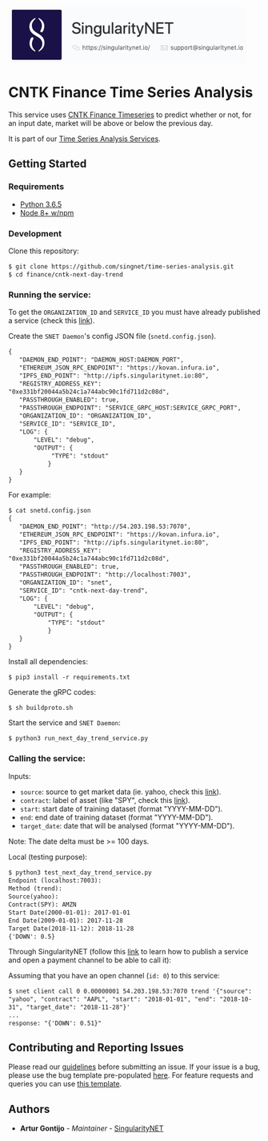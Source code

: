 [issue-template]: ../../../../../issues/new?template=BUG_REPORT.md
[feature-template]: ../../../../../issues/new?template=FEATURE_REQUEST.md

![singnetlogo](../../docs/assets/singnet-logo.jpg?raw=true 'SingularityNET')

# CNTK Finance Time Series Analysis

This service uses [CNTK Finance Timeseries](https://cntk.ai/pythondocs/CNTK_104_Finance_Timeseries_Basic_with_Pandas_Numpy.html) 
to predict whether or not, for an input date, market will be above or below the previous day.

It is part of our [Time Series Analysis Services](https://github.com/singnet/time-series-analysis).

## Getting Started

### Requirements

- [Python 3.6.5](https://www.python.org/downloads/release/python-365/)
- [Node 8+ w/npm](https://nodejs.org/en/download/)

### Development

Clone this repository:

```
$ git clone https://github.com/singnet/time-series-analysis.git
$ cd finance/cntk-next-day-trend
```

### Running the service:

To get the `ORGANIZATION_ID` and `SERVICE_ID` you must have already published a service (check this [link](https://dev.singularitynet.io/tutorials/publish/)).

Create the `SNET Daemon`'s config JSON file (`snetd.config.json`).

```
{
   "DAEMON_END_POINT": "DAEMON_HOST:DAEMON_PORT",
   "ETHEREUM_JSON_RPC_ENDPOINT": "https://kovan.infura.io",
   "IPFS_END_POINT": "http://ipfs.singularitynet.io:80",
   "REGISTRY_ADDRESS_KEY": "0xe331bf20044a5b24c1a744abc90c1fd711d2c08d",
   "PASSTHROUGH_ENABLED": true,
   "PASSTHROUGH_ENDPOINT": "SERVICE_GRPC_HOST:SERVICE_GRPC_PORT",  
   "ORGANIZATION_ID": "ORGANIZATION_ID",
   "SERVICE_ID": "SERVICE_ID",
   "LOG": {
       "LEVEL": "debug",
       "OUTPUT": {
            "TYPE": "stdout"
           }
   }
}
```

For example:

```
$ cat snetd.config.json
{
   "DAEMON_END_POINT": "http://54.203.198.53:7070",
   "ETHEREUM_JSON_RPC_ENDPOINT": "https://kovan.infura.io",
   "IPFS_END_POINT": "http://ipfs.singularitynet.io:80",
   "REGISTRY_ADDRESS_KEY": "0xe331bf20044a5b24c1a744abc90c1fd711d2c08d",
   "PASSTHROUGH_ENABLED": true,
   "PASSTHROUGH_ENDPOINT": "http://localhost:7003",
   "ORGANIZATION_ID": "snet",
   "SERVICE_ID": "cntk-next-day-trend",
   "LOG": {
       "LEVEL": "debug",
       "OUTPUT": {
           "TYPE": "stdout"
           }
   }
}
```
Install all dependencies:
```
$ pip3 install -r requirements.txt
```
Generate the gRPC codes:
```
$ sh buildproto.sh
```
Start the service and `SNET Daemon`:
```
$ python3 run_next_day_trend_service.py
```

### Calling the service:

Inputs:
  - `source`: source to get market data (ie. yahoo, check this [link](https://github.com/pydata/pandas-datareader/blob/master/pandas_datareader/data.py#L306)).
  - `contract`: label of asset (like "SPY", check this [link](https://finance.yahoo.com/most-active)).
  - `start`: start date of training dataset (format "YYYY-MM-DD").
  - `end`: end date of training dataset (format "YYYY-MM-DD").
  - `target_date`: date that will be analysed (format "YYYY-MM-DD").
  
Note: The date delta must be >= 100 days.

Local (testing purpose):

```
$ python3 test_next_day_trend_service.py 
Endpoint (localhost:7003): 
Method (trend): 
Source(yahoo): 
Contract(SPY): AMZN
Start Date(2000-01-01): 2017-01-01
End Date(2009-01-01): 2017-11-28
Target Date(2018-11-12): 2018-11-28
{'DOWN': 0.5}
```

Through SingularityNET (follow this [link](https://dev.singularitynet.io/tutorials/publish/) 
to learn how to publish a service and open a payment channel to be able to call it):

Assuming that you have an open channel (`id: 0`) to this service:

```
$ snet client call 0 0.00000001 54.203.198.53:7070 trend '{"source": "yahoo", "contract": "AAPL", "start": "2018-01-01", "end": "2018-10-31", "target_date": "2018-11-28"}'
...
response: "{'DOWN': 0.51}"
```

## Contributing and Reporting Issues

Please read our [guidelines](https://dev.singularitynet.io/docs/contribute/contribution-guidelines/#submitting-an-issue) before submitting an issue. 
If your issue is a bug, please use the bug template pre-populated [here][issue-template]. 
For feature requests and queries you can use [this template][feature-template].

## Authors

* **Artur Gontijo** - *Maintainer* - [SingularityNET](https://www.singularitynet.io)